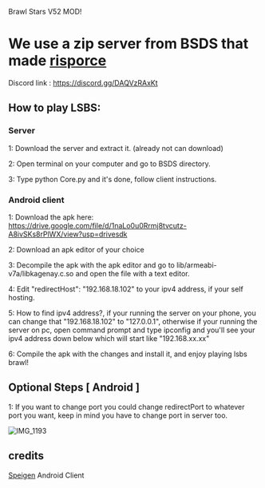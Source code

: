 Brawl Stars V52 MOD!

# We use a zip server from BSDS that made [risporce](https://github.com/risporce)

Discord link : https://discord.gg/DAQVzRAxKt


## How to play LSBS: ##

### Server ###
1: Download the server and extract it. (already not can download)

2: Open terminal on your computer and go to BSDS directory.

3: Type python Core.py and it's done, follow client instructions.

### Android client ###
1: Download the apk here: https://drive.google.com/file/d/1naLo0u0Rrmj8tvcutz-A8ivSKs8rPlWX/view?usp=drivesdk

2: Download an apk editor of your choice

3: Decompile the apk with the apk editor and go to lib/armeabi-v7a/libkagenay.c.so and open the file with a text editor.

4: Edit "redirectHost": "192.168.18.102" to your ipv4 address, if your self hosting.

5: How to find ipv4 address?, if your running the server on your phone, you can change that "192.168.18.102" to "127.0.0.1", otherwise if your running the server on pc, open command prompt and type ipconfig and you'll see your ipv4 address down below which will start like "192.168.xx.xx"

6: Compile the apk with the changes and install it, and enjoy playing lsbs brawl!

## Optional Steps [ Android ] ##
1: If you want to change port you could change redirectPort to whatever port you want, keep in mind you have to change port in server too.

![IMG_1193](https://cdn.discordapp.com/attachments/1040608064681803827/1168624752668180612/Screenshot_2023-10-30-20-56-33-430_com.projectlsbs.v52.jpg?ex=6552719d&is=653ffc9d&hm=69e3aecd895d6998ddf973fec3f67b8c9e4be42421330aac0eb85b3e4fe13767&)

## credits ##
[Speigen](https://github.com/SpeigenGit) Android Client
